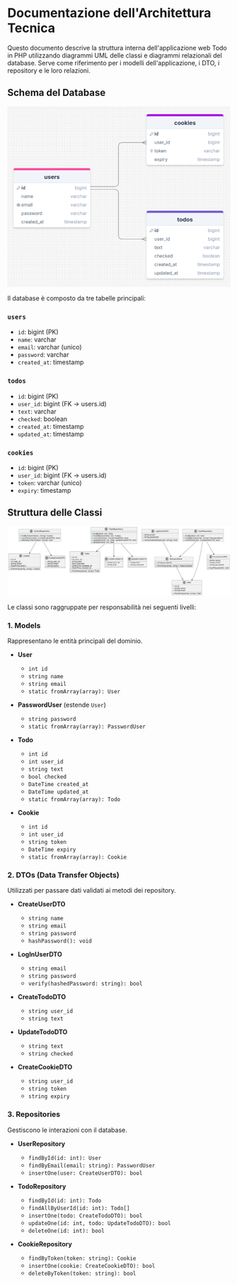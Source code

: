 # Documentazione dell'Architettura Tecnica

Questo documento descrive la struttura interna dell'applicazione web Todo in PHP utilizzando diagrammi UML delle classi e diagrammi relazionali del database. Serve come riferimento per i modelli dell'applicazione, i DTO, i repository e le loro relazioni.

## Schema del Database

![diagramma sql del database](../assets/sql.png)

Il database è composto da tre tabelle principali:

### `users`

- `id`: bigint (PK)
- `name`: varchar
- `email`: varchar (unico)
- `password`: varchar
- `created_at`: timestamp

### `todos`

- `id`: bigint (PK)
- `user_id`: bigint (FK → users.id)
- `text`: varchar
- `checked`: boolean
- `created_at`: timestamp
- `updated_at`: timestamp

### `cookies`

- `id`: bigint (PK)
- `user_id`: bigint (FK → users.id)
- `token`: varchar (unico)
- `expiry`: timestamp

## Struttura delle Classi

![diagramma delle classi del progetto](../assets/diagram.png)

Le classi sono raggruppate per responsabilità nei seguenti livelli:

### 1. Models

Rappresentano le entità principali del dominio.

- **User**
  - `int id`
  - `string name`
  - `string email`
  - `static fromArray(array): User`

- **PasswordUser** (estende `User`)
  - `string password`
  - `static fromArray(array): PasswordUser`

- **Todo**
  - `int id`
  - `int user_id`
  - `string text`
  - `bool checked`
  - `DateTime created_at`
  - `DateTime updated_at`
  - `static fromArray(array): Todo`

- **Cookie**
  - `int id`
  - `int user_id`
  - `string token`
  - `DateTime expiry`
  - `static fromArray(array): Cookie`

### 2. **DTOs (Data Transfer Objects)**

Utilizzati per passare dati validati ai metodi dei repository.

- **CreateUserDTO**
  - `string name`
  - `string email`
  - `string password`
  - `hashPassword(): void`

- **LogInUserDTO**
  - `string email`
  - `string password`
  - `verify(hashedPassword: string): bool`

- **CreateTodoDTO**
  - `string user_id`
  - `string text`

- **UpdateTodoDTO**
  - `string text`
  - `string checked`

- **CreateCookieDTO**
  - `string user_id`
  - `string token`
  - `string expiry`

### 3. **Repositories**

Gestiscono le interazioni con il database.

- **UserRepository**
  - `findById(id: int): User`
  - `findByEmail(email: string): PasswordUser`
  - `insertOne(user: CreateUserDTO): bool`

- **TodoRepository**
  - `findById(id: int): Todo`
  - `findAllByUserId(id: int): Todo[]`
  - `insertOne(todo: CreateTodoDTO): bool`
  - `updateOne(id: int, todo: UpdateTodoDTO): bool`
  - `deleteOne(id: int): bool`

- **CookieRepository**
  - `findByToken(token: string): Cookie`
  - `insertOne(cookie: CreateCookieDTO): bool`
  - `deleteByToken(token: string): bool`
